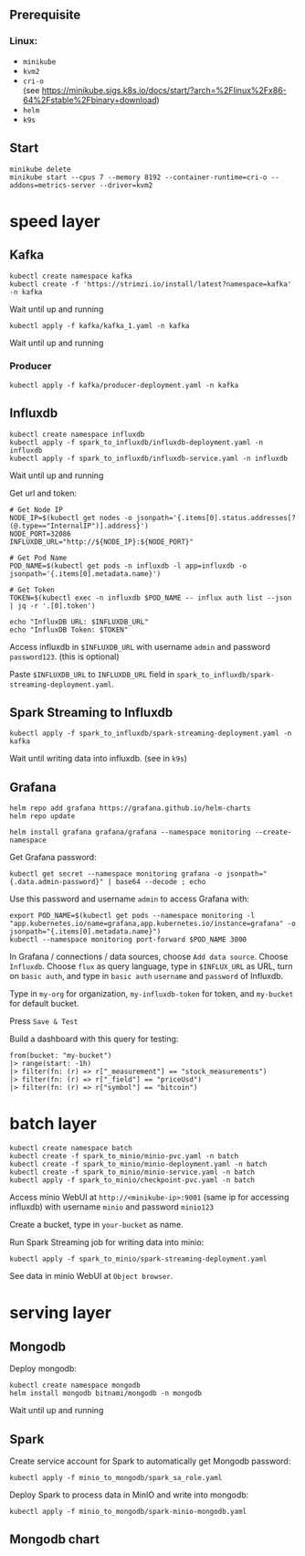 ## Prerequisite

### Linux:
- `minikube`
- `kvm2`
- `cri-o` \
(see https://minikube.sigs.k8s.io/docs/start/?arch=%2Flinux%2Fx86-64%2Fstable%2Fbinary+download)
- `helm`
- `k9s`

## Start

```
minikube delete
minikube start --cpus 7 --memory 8192 --container-runtime=cri-o --addons=metrics-server --driver=kvm2
```
# speed layer
## Kafka
```
kubectl create namespace kafka
kubectl create -f 'https://strimzi.io/install/latest?namespace=kafka' -n kafka
```
Wait until up and running

```
kubectl apply -f kafka/kafka_1.yaml -n kafka
```
Wait until up and running

### Producer
```
kubectl apply -f kafka/producer-deployment.yaml -n kafka 
```

## Influxdb
```
kubectl create namespace influxdb 
kubectl apply -f spark_to_influxdb/influxdb-deployment.yaml -n influxdb
kubectl apply -f spark_to_influxdb/influxdb-service.yaml -n influxdb
```
Wait until up and running

Get url and token:
```
# Get Node IP
NODE_IP=$(kubectl get nodes -o jsonpath='{.items[0].status.addresses[?(@.type=="InternalIP")].address}')
NODE_PORT=32086
INFLUXDB_URL="http://${NODE_IP}:${NODE_PORT}"

# Get Pod Name
POD_NAME=$(kubectl get pods -n influxdb -l app=influxdb -o jsonpath='{.items[0].metadata.name}')

# Get Token
TOKEN=$(kubectl exec -n influxdb $POD_NAME -- influx auth list --json | jq -r '.[0].token')

echo "InfluxDB URL: $INFLUXDB_URL"
echo "InfluxDB Token: $TOKEN"
```

Access influxdb in `$INFLUXDB_URL` with username `admin` and password `password123`. (this is optional)

Paste `$INFLUXDB_URL` to `INFLUXDB_URL` field in `spark_to_influxdb/spark-streaming-deployment.yaml`.

## Spark Streaming to Influxdb

```
kubectl apply -f spark_to_influxdb/spark-streaming-deployment.yaml -n kafka
```

Wait until writing data into influxdb. (see in `k9s`)

## Grafana

```
helm repo add grafana https://grafana.github.io/helm-charts
helm repo update

helm install grafana grafana/grafana --namespace monitoring --create-namespace
```

Get Grafana password:

```
kubectl get secret --namespace monitoring grafana -o jsonpath="{.data.admin-password}" | base64 --decode ; echo
```

Use this password and username `admin` to access Grafana with:
```
export POD_NAME=$(kubectl get pods --namespace monitoring -l "app.kubernetes.io/name=grafana,app.kubernetes.io/instance=grafana" -o jsonpath="{.items[0].metadata.name}")
kubectl --namespace monitoring port-forward $POD_NAME 3000
```

In Grafana / connections / data sources, choose `Add data source`. Choose `Influxdb`. Choose `flux` as query language, type in `$INFLUX_URL` as URL, turn on `basic auth`, and type in `basic auth` `username` and `password` of Influxdb.

Type in `my-org` for organization, `my-influxdb-token` for token, and `my-bucket` for default bucket.

Press `Save & Test`

Build a dashboard with this query for testing:
```
from(bucket: "my-bucket")
|> range(start: -1h)
|> filter(fn: (r) => r["_measurement"] == "stock_measurements")
|> filter(fn: (r) => r["_field"] == "priceUsd")
|> filter(fn: (r) => r["symbol"] == "bitcoin") 
```

# batch layer

```
kubectl create namespace batch
kubectl create -f spark_to_minio/minio-pvc.yaml -n batch
kubectl create -f spark_to_minio/minio-deployment.yaml -n batch
kubectl create -f spark_to_minio/minio-service.yaml -n batch
kubectl apply -f spark_to_minio/checkpoint-pvc.yaml -n batch
```

Access minio WebUI at `http://<minikube-ip>:9001` (same ip for accessing influxdb) with username `minio` and password `minio123`

Create a bucket, type in `your-bucket` as name.

Run Spark Streaming job for writing data into minio:
```
kubectl apply -f spark_to_minio/spark-streaming-deployment.yaml
```

See data in minio WebUI at `Object browser`.

# serving layer

## Mongodb

Deploy mongodb:
```
kubectl create namespace mongodb
helm install mongodb bitnami/mongodb -n mongodb
```
Wait until up and running

## Spark

Create service account for Spark to automatically get Mongodb password:
```
kubectl apply -f minio_to_mongodb/spark_sa_role.yaml
```

Deploy Spark to process data in MinIO and write into mongodb:

```
kubectl apply -f minio_to_mongodb/spark-minio-mongodb.yaml
```

## Mongodb chart

